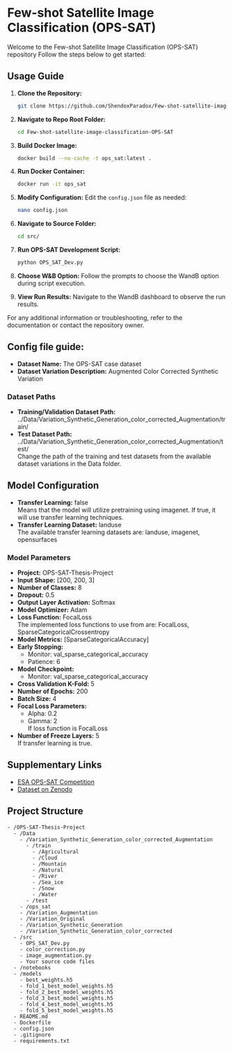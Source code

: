 # Few-shot Satellite Image Classification (OPS-SAT)

Welcome to the Few-shot Satellite Image Classification (OPS-SAT) repository Follow the steps below to get started:

## Usage Guide

1. **Clone the Repository:**
    ```bash
    git clone https://github.com/ShendoxParadox/Few-shot-satellite-image-classification-OPS-SAT.git
    ```

2. **Navigate to Repo Root Folder:**
    ```bash
    cd Few-shot-satellite-image-classification-OPS-SAT
    ```

3. **Build Docker Image:**
    ```bash
    docker build --no-cache -t ops_sat:latest .
    ```

4. **Run Docker Container:**
    ```bash
    docker run -it ops_sat
    ```

5. **Modify Configuration:**
    Edit the `config.json` file as needed:
    ```bash
    nano config.json
    ```

6. **Navigate to Source Folder:**
    ```bash
    cd src/
    ```

7. **Run OPS-SAT Development Script:**
    ```bash
    python OPS_SAT_Dev.py
    ```

8. **Choose W&B Option:**
    Follow the prompts to choose the WandB option during script execution.

9. **View Run Results:**
    Navigate to the WandB dashboard to observe the run results.

For any additional information or troubleshooting, refer to the documentation or contact the repository owner.


## Config file guide:

- **Dataset Name:** The OPS-SAT case dataset
- **Dataset Variation Description:** Augmented Color Corrected Synthetic Variation

### Dataset Paths

- **Training/Validation Dataset Path:** ../Data/Variation_Synthetic_Generation_color_corrected_Augmentation/train/
- **Test Dataset Path:** ../Data/Variation_Synthetic_Generation_color_corrected_Augmentation/test/  
Change the path of the training and test datasets from the available dataset variations in the Data folder.

## Model Configuration

- **Transfer Learning:** false  
Means that the model will utilize pretraining using imagenet. If true, it will use transfer learning techniques.
- **Transfer Learning Dataset:** landuse  
The available transfer learning datasets are: landuse, imagenet, opensurfaces

### Model Parameters
- **Project:** OPS-SAT-Thesis-Project
- **Input Shape:** [200, 200, 3]
- **Number of Classes:** 8
- **Dropout:** 0.5
- **Output Layer Activation:** Softmax
- **Model Optimizer:** Adam
- **Loss Function:** FocalLoss  
The implemented loss functions to use from are: FocalLoss, SparseCategoricalCrossentropy
- **Model Metrics:** [SparseCategoricalAccuracy]
- **Early Stopping:**
  - Monitor: val_sparse_categorical_accuracy
  - Patience: 6
- **Model Checkpoint:**
  - Monitor: val_sparse_categorical_accuracy
- **Cross Validation K-Fold:** 5
- **Number of Epochs:** 200
- **Batch Size:** 4
- **Focal Loss Parameters:**
  - Alpha: 0.2
  - Gamma: 2  
  If loss function is FocalLoss
- **Number of Freeze Layers:** 5  
  If transfer learning is true.

## Supplementary Links

- [ESA OPS-SAT Competition](https://kelvins.esa.int/opssat/home/)
- [Dataset on Zenodo](https://zenodo.org/records/6524750)

## Project Structure

```plaintext
- /OPS-SAT-Thesis-Project
  - /Data
    - /Variation_Synthetic_Generation_color_corrected_Augmentation
      - /train
        - /Agricultural
        - /Cloud
        - /Mountain
        - /Natural
        - /River
        - /Sea_ice
        - /Snow
        - /Water
      - /test
    - /ops_sat
    - /Variation_Augmentation
    - /Variation_Original
    - /Variation_Synthetic_Generation
    - /Variation_Synthetic_Generation_color_corrected
  - /src
    - OPS_SAT_Dev.py
    - color_correction.py
    - image_augmentation.py
    - Your source code files
  - /notebooks
  - /models
    - best_weights.h5
    - fold_1_best_model_weights.h5
    - fold_2_best_model_weights.h5
    - fold_3_best_model_weights.h5
    - fold_4_best_model_weights.h5
    - fold_5_best_model_weights.h5
  - README.md
  - Dockerfile
  - config.json
  - .gitignore
  - requirements.txt


